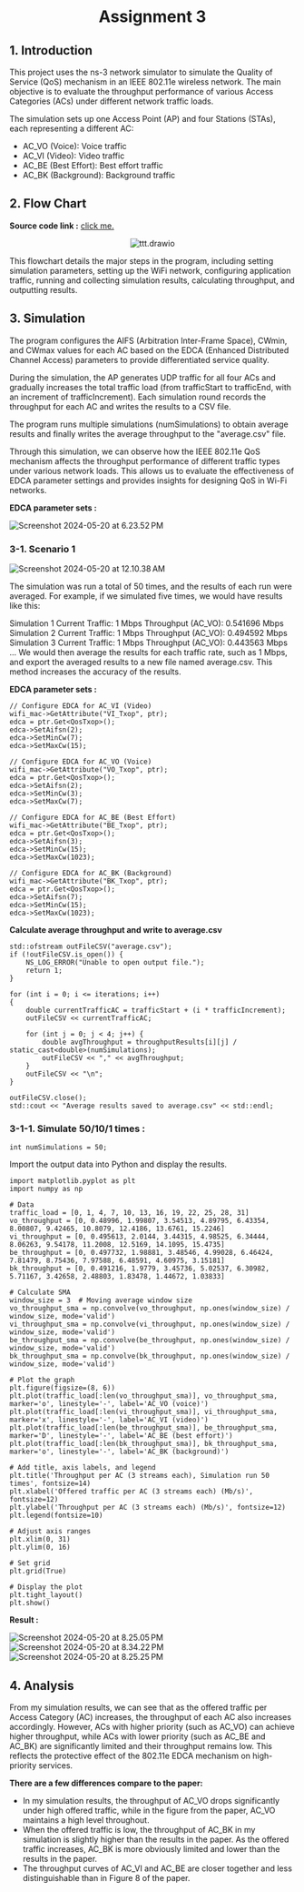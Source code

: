 # <center>Assignment 3</center>

## 1. Introduction
This project uses the ns-3 network simulator to simulate the Quality of Service (QoS) mechanism in an IEEE 802.11e wireless network. The main objective is to evaluate the throughput performance of various Access Categories (ACs) under different network traffic loads.

The simulation sets up one Access Point (AP) and four Stations (STAs), each representing a different AC:

- AC_VO (Voice): Voice traffic
- AC_VI (Video): Video traffic
- AC_BE (Best Effort): Best effort traffic
- AC_BK (Background): Background traffic

## 2. Flow Chart
**Source code link :** [click me.](https://github.com/bmw-ece-ntust/multimedia-wireless-network/blob/2024-M11202259-Jerry/A3%20source%20code.cc)

<p align="center">
  <img src="https://hackmd.io/_uploads/SkN63TuQ0.png" alt="ttt.drawio">
</p>

This flowchart details the major steps in the program, including setting simulation parameters, setting up the WiFi network, configuring application traffic, running and collecting simulation results, calculating throughput, and outputting results. 

## 3. Simulation
The program configures the AIFS (Arbitration Inter-Frame Space), CWmin, and CWmax values for each AC based on the EDCA (Enhanced Distributed Channel Access) parameters to provide differentiated service quality.

During the simulation, the AP generates UDP traffic for all four ACs and gradually increases the total traffic load (from trafficStart to trafficEnd, with an increment of trafficIncrement). Each simulation round records the throughput for each AC and writes the results to a CSV file.

The program runs multiple simulations (numSimulations) to obtain average results and finally writes the average throughput to the "average.csv" file.

Through this simulation, we can observe how the IEEE 802.11e QoS mechanism affects the throughput performance of different traffic types under various network loads. This allows us to evaluate the effectiveness of EDCA parameter settings and provides insights for designing QoS in Wi-Fi networks.

**EDCA parameter sets :**

![Screenshot 2024-05-20 at 6.23.52 PM](https://hackmd.io/_uploads/HyWeSsdm0.png)

### 3-1. Scenario 1

![Screenshot 2024-05-20 at 12.10.38 AM](https://hackmd.io/_uploads/r168GiumR.png)

The simulation was run a total of 50 times, and the results of each run were averaged. For example, if we simulated five times, we would have results like this:

Simulation 1 Current Traffic: 1 Mbps Throughput (AC_VO): 0.541696 Mbps
Simulation 2 Current Traffic: 1 Mbps Throughput (AC_VO): 0.494592 Mbps
Simulation 3 Current Traffic: 1 Mbps Throughput (AC_VO): 0.443563 Mbps
...
We would then average the results for each traffic rate, such as 1 Mbps, and export the averaged results to a new file named average.csv. This method increases the accuracy of the results.

**EDCA parameter sets :**

```javascript=
// Configure EDCA for AC_VI (Video)
wifi_mac->GetAttribute("VI_Txop", ptr);
edca = ptr.Get<QosTxop>();
edca->SetAifsn(2);
edca->SetMinCw(7);
edca->SetMaxCw(15);

// Configure EDCA for AC_VO (Voice)
wifi_mac->GetAttribute("VO_Txop", ptr);
edca = ptr.Get<QosTxop>();
edca->SetAifsn(2);
edca->SetMinCw(3);
edca->SetMaxCw(7);

// Configure EDCA for AC_BE (Best Effort)
wifi_mac->GetAttribute("BE_Txop", ptr);
edca = ptr.Get<QosTxop>();
edca->SetAifsn(3);
edca->SetMinCw(15);
edca->SetMaxCw(1023);

// Configure EDCA for AC_BK (Background)
wifi_mac->GetAttribute("BK_Txop", ptr);
edca = ptr.Get<QosTxop>();
edca->SetAifsn(7);
edca->SetMinCw(15);
edca->SetMaxCw(1023);
```

**Calculate average throughput and write to average.csv**

```javascript=
std::ofstream outFileCSV("average.csv");
if (!outFileCSV.is_open()) {
    NS_LOG_ERROR("Unable to open output file.");
    return 1;
}

for (int i = 0; i <= iterations; i++)
{
    double currentTrafficAC = trafficStart + (i * trafficIncrement);
    outFileCSV << currentTrafficAC;

    for (int j = 0; j < 4; j++) {
        double avgThroughput = throughputResults[i][j] / static_cast<double>(numSimulations);
        outFileCSV << "," << avgThroughput;
    }
    outFileCSV << "\n";
}

outFileCSV.close();
std::cout << "Average results saved to average.csv" << std::endl;
```

### 3-1-1. Simulate 50/10/1 times :  

```javascript=
int numSimulations = 50;
```

Import the output data into Python and display the results.

```javascript=
import matplotlib.pyplot as plt
import numpy as np

# Data
traffic_load = [0, 1, 4, 7, 10, 13, 16, 19, 22, 25, 28, 31]
vo_throughput = [0, 0.48996, 1.99807, 3.54513, 4.89795, 6.43354, 8.00807, 9.42465, 10.8079, 12.4186, 13.6761, 15.2246]
vi_throughput = [0, 0.495613, 2.0144, 3.44315, 4.98525, 6.34444, 8.06263, 9.54178, 11.2008, 12.5169, 14.1095, 15.4735]
be_throughput = [0, 0.497732, 1.98881, 3.48546, 4.99028, 6.46424, 7.81479, 8.75436, 7.97588, 6.48591, 4.60975, 3.15181]
bk_throughput = [0, 0.491216, 1.9779, 3.45736, 5.02537, 6.30982, 5.71167, 3.42658, 2.48803, 1.83478, 1.44672, 1.03833]

# Calculate SMA
window_size = 3  # Moving average window size
vo_throughput_sma = np.convolve(vo_throughput, np.ones(window_size) / window_size, mode='valid')
vi_throughput_sma = np.convolve(vi_throughput, np.ones(window_size) / window_size, mode='valid')
be_throughput_sma = np.convolve(be_throughput, np.ones(window_size) / window_size, mode='valid')
bk_throughput_sma = np.convolve(bk_throughput, np.ones(window_size) / window_size, mode='valid')

# Plot the graph
plt.figure(figsize=(8, 6))
plt.plot(traffic_load[:len(vo_throughput_sma)], vo_throughput_sma, marker='o', linestyle='-', label='AC_VO (voice)')
plt.plot(traffic_load[:len(vi_throughput_sma)], vi_throughput_sma, marker='x', linestyle='-', label='AC_VI (video)')
plt.plot(traffic_load[:len(be_throughput_sma)], be_throughput_sma, marker='D', linestyle='-', label='AC_BE (best effort)')
plt.plot(traffic_load[:len(bk_throughput_sma)], bk_throughput_sma, marker='o', linestyle='-', label='AC_BK (background)')

# Add title, axis labels, and legend
plt.title('Throughput per AC (3 streams each), Simulation run 50 times', fontsize=14)
plt.xlabel('Offered traffic per AC (3 streams each) (Mb/s)', fontsize=12)
plt.ylabel('Throughput per AC (3 streams each) (Mb/s)', fontsize=12)
plt.legend(fontsize=10)

# Adjust axis ranges
plt.xlim(0, 31)
plt.ylim(0, 16)

# Set grid
plt.grid(True)

# Display the plot
plt.tight_layout()
plt.show()
```
**Result :**

![Screenshot 2024-05-20 at 8.25.05 PM](https://hackmd.io/_uploads/Hy8xVpumR.png)
![Screenshot 2024-05-20 at 8.34.22 PM](https://hackmd.io/_uploads/HyIx46OXC.png)
![Screenshot 2024-05-20 at 8.25.25 PM](https://hackmd.io/_uploads/Sy8gVpu7A.png)

## 4. Analysis

From my simulation results, we can see that as the offered traffic per Access Category (AC) increases, the throughput of each AC also increases accordingly. However, ACs with higher priority (such as AC_VO) can achieve higher throughput, while ACs with lower priority (such as AC_BE and AC_BK) are significantly limited and their throughput remains low. This reflects the protective effect of the 802.11e EDCA mechanism on high-priority services.

**There are a few differences compare to the paper:**
- In my simulation results, the throughput of AC_VO drops significantly under high offered traffic, while in the figure from the paper, AC_VO maintains a high level throughout.
- When the offered traffic is low, the throughput of AC_BK in my simulation is slightly higher than the results in the paper. As the offered traffic increases, AC_BK is more obviously limited and lower than the results in the paper.
- The throughput curves of AC_VI and AC_BE are closer together and less distinguishable than in Figure 8 of the paper.
